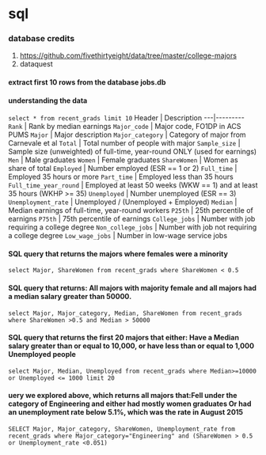 # sql
### database credits
1. https://github.com/fivethirtyeight/data/tree/master/college-majors
2. dataquest

#### extract first 10 rows from the database jobs.db

#### understanding the data

`select * from recent_grads limit 10`
Header | Description
---|---------
`Rank` | Rank by median earnings
`Major_code` | Major code, FO1DP in ACS PUMS
`Major` | Major description
`Major_category` | Category of major from Carnevale et al
`Total` | Total number of people with major
`Sample_size` | Sample size (unweighted) of full-time, year-round ONLY (used for earnings)
`Men` | Male graduates
`Women` | Female graduates
`ShareWomen` | Women as share of total
`Employed` | Number employed (ESR == 1 or 2)
`Full_time` | Employed 35 hours or more
`Part_time` | Employed less than 35 hours
`Full_time_year_round` | Employed at least 50 weeks (WKW == 1) and at least 35 hours (WKHP >= 35)
`Unemployed` | Number unemployed (ESR == 3)
`Unemployment_rate` | Unemployed / (Unemployed + Employed)
`Median` | Median earnings of full-time, year-round workers
`P25th` | 25th percentile of earnigns
`P75th` | 75th percentile of earnings
`College_jobs` | Number with job requiring a college degree
`Non_college_jobs` | Number with job not requiring a college degree
`Low_wage_jobs` | Number in low-wage service jobs


#### SQL query that returns the majors where females were a minority

`select Major, ShareWomen from recent_grads
 where ShareWomen < 0.5`

#### SQL query that returns: All majors with majority female and all majors had a median salary greater than 50000.

`select Major, Major_category, Median, ShareWomen from recent_grads
where ShareWomen >0.5 and Median > 50000`


#### SQL query that returns the first 20 majors that either: Have a Median salary greater than or equal to 10,000, or have less than or equal to 1,000 Unemployed people
`select Major, Median, Unemployed from recent_grads
where Median>=10000 or Unemployed <= 1000
limit 20`

#### uery we explored above, which returns all majors that:Fell under the category of Engineering and either had mostly women graduates Or had an unemployment rate below 5.1%, which was the rate in August 2015

`SELECT Major, Major_category, ShareWomen, Unemployment_rate
from recent_grads
where Major_category="Engineering" and (ShareWomen > 0.5 or Unemployment_rate <0.051)`
